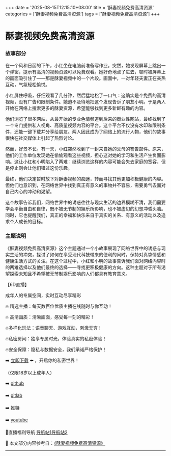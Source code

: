 +++
date = '2025-08-15T12:15:10+08:00'
title = '酥妻视频免费高清资源'
categories = ['酥妻视频免费高清资源']
tags = ['酥妻视频免费高清资源']
+++

# 酥妻视频免费高清资源

### 故事部分

在一个风和日丽的下午，小红坐在电脑前准备写作业。突然，她发现屏幕上跳出一个弹窗，提示有高清的视频资源可以免费观看。她好奇地点了进去，顿时被屏幕上的画面吸引住了——那是酥妻视频中的一个片段。画面中，一对年轻夫妻正在亲热互动，气氛轻松愉悦。

小红屏住呼吸，仔细观看了几分钟，然后猛地松了一口气：这确实是个免费的高清视频，没有广告和限制条件。她迫不及待地把这个发现告诉了朋友小明。于是两人开始在网络上搜索更多的酥妻资源，希望能够找到更多新鲜有趣的内容。

他们浏览了很多网站，从最开始的专业色情频道到后来的商业性网站，最终找到了一个专门提供私人视角、高质量视频内容的平台。这个平台不仅没有水印和限制条件，还能一键下载并分享给朋友。两人因此成为了网络上的流行人物，他们的故事很快在社交媒体上引起了热烈讨论。

然而，好景不长。有一天，小红突然收到了一封来自她的父母的警告邮件。原来，他们的工作单位发现她在偷偷观看这些视频，担心这对她的学习和生活产生负面影响。这让小红和小明陷入了两难：继续浏览这样的内容可能会失去家庭的宽容，但是停止则会让他们错过这份乐趣。

最终，他们决定暂时放下对酥妻视频的痴迷，转而寻找其他更加积极健康的内容。但他们也意识到，在网络世界中找到真正有意义的事物并不容易，需要勇气去面对自己内心的冲动和渴望。

这个故事告诉我们，网络世界中的诱惑往往与现实生活的边界模糊不清，我们需要学会平衡自由和自律，既不被无节制的娱乐所影响，也不被虚幻的幻想冲昏头脑。同时，它也提醒我们，真正的幸福和快乐来自于真实的关系、有意义的活动以及追求个人成长的目标。

### 主题说明

《酥妻视频免费高清资源》这个主题通过一个小故事展现了网络世界中的诱惑与现实生活的冲突，探讨了如何在享受现代科技带来的便利的同时，保持对真挚情感和健康生活方式的关注。在这个过程中，小红和小明的故事告诉我们面对网络内容时的两难选择以及他们最终的选择——寻找更积极健康的方向。这种主题对于所有渴望探索未知且不希望被无节制娱乐影响的人们都具有教育意义。

【6D直播】

 成年人的专属空间，实时互动尽享精彩

🔥 精选主播：每天数百位优质主播在线随时与你互动！

🔥 高清画质：清晰画面，感受每一刻的精彩！

🔥多样化玩法：语音聊天、游戏互动，刺激无穷！

🔥私密房间：独享专属时光，体验真实的私密体验！

🔥安全保障：隐私与数据安全，我们承诺严格保护！

➡️ [立即下载](https://down123.s3.ap-east-1.amazonaws.com/down/down.html?channelCode=blog) ⬅️ ，开启你的私密世界！

 （仅限18岁以上成年人）

➡️ [github](https://aldult-live.github.io/)

➡️ [gitlab](https://seo-09598d.gitlab.io/)

➡️ [推特](https://x.com/wegame33)

➡️ [youtube](https://www.youtube.com/@6Dlive)

🔞直播福利导航   [导航站1](https://webstack-86085a.gitlab.io/)[导航站2](https://onlygit123-2.github.io/)

📘 本文部分内容参考自：[《酥妻视频免费高清资源》](https://webstack-hugo-18.pages.dev/)

---
